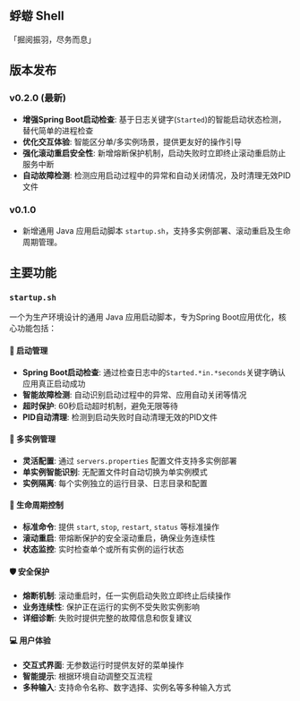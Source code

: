 蜉蝣 Shell 
----
「掘阅振羽，尽务而息」

## 版本发布

### v0.2.0 (最新)
- **增强Spring Boot启动检查**: 基于日志关键字(`Started`)的智能启动状态检测，替代简单的进程检查
- **优化交互体验**: 智能区分单/多实例场景，提供更友好的操作引导
- **强化滚动重启安全性**: 新增熔断保护机制，启动失败时立即终止滚动重启防止服务中断
- **自动故障检测**: 检测应用启动过程中的异常和自动关闭情况，及时清理无效PID文件

### v0.1.0
- 新增通用 Java 应用启动脚本 `startup.sh`，支持多实例部署、滚动重启及生命周期管理。

## 主要功能

### `startup.sh`
一个为生产环境设计的通用 Java 应用启动脚本，专为Spring Boot应用优化，核心功能包括：

#### 🚀 启动管理
- **Spring Boot启动检查**: 通过检查日志中的`Started.*in.*seconds`关键字确认应用真正启动成功
- **智能故障检测**: 自动识别启动过程中的异常、应用自动关闭等情况
- **超时保护**: 60秒启动超时机制，避免无限等待
- **PID自动清理**: 检测到启动失败时自动清理无效的PID文件

#### 🏢 多实例管理
- **灵活配置**: 通过 `servers.properties` 配置文件支持多实例部署
- **单实例智能识别**: 无配置文件时自动切换为单实例模式
- **实例隔离**: 每个实例独立的运行目录、日志目录和配置

#### 🔄 生命周期控制
- **标准命令**: 提供 `start`, `stop`, `restart`, `status` 等标准操作
- **滚动重启**: 带熔断保护的安全滚动重启，确保业务连续性
- **状态监控**: 实时检查单个或所有实例的运行状态

#### 🛡️ 安全保护
- **熔断机制**: 滚动重启时，任一实例启动失败立即终止后续操作
- **业务连续性**: 保护正在运行的实例不受失败实例影响
- **详细诊断**: 失败时提供完整的故障信息和恢复建议

#### 💻 用户体验
- **交互式界面**: 无参数运行时提供友好的菜单操作
- **智能提示**: 根据环境自动调整交互流程
- **多种输入**: 支持命令名称、数字选择、实例名等多种输入方式